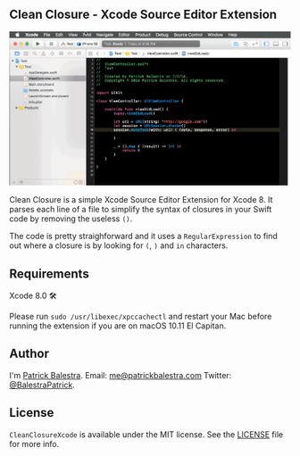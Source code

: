 ## Clean Closure - Xcode Source Editor Extension

<p align="center"><img src ="result.gif" width="800px"/></p>


Clean Closure is a simple Xcode Source Editor Extension for Xcode 8. It parses each line of a file to simplify the syntax of closures in your Swift code by removing the useless `()`.

The code is pretty straighforward and it uses a `RegularExpression` to find out where a closure is by looking for `(`,  `)` and  `in` characters.

## Requirements
Xcode 8.0 🛠

Please run `sudo /usr/libexec/xpccachectl` and restart your Mac before running the extension if you are on macOS 10.11 El Capitan.

## Author

I'm [Patrick Balestra](http://www.patrickbalestra.com).
Email: [me@patrickbalestra.com](mailto:me@patrickbalestra.com)
Twitter: [@BalestraPatrick](http://twitter.com/BalestraPatrick).

## License

`CleanClosureXcode` is available under the MIT license. See the [LICENSE](LICENSE) file for more info.
